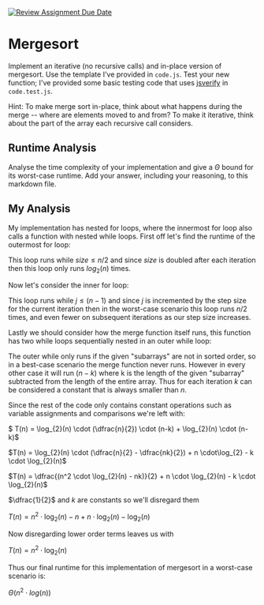 [![Review Assignment Due Date](https://classroom.github.com/assets/deadline-readme-button-24ddc0f5d75046c5622901739e7c5dd533143b0c8e959d652212380cedb1ea36.svg)](https://classroom.github.com/a/1uurLsu5)
# Mergesort

Implement an iterative (no recursive calls) and in-place version of mergesort.
Use the template I've provided in `code.js`. Test your new function; I've
provided some basic testing code that uses
[jsverify](https://jsverify.github.io/) in `code.test.js`.

Hint: To make merge sort in-place, think about what happens during the merge --
where are elements moved to and from? To make it iterative, think about the
part of the array each recursive call considers.

## Runtime Analysis

Analyse the time complexity of your implementation and give a $\Theta$ bound for
its worst-case runtime. Add your answer, including your reasoning, to this
markdown file.

## My Analysis

My implementation has nested for loops, where the innermost for loop also calls a function with nested while loops. First off let's find the runtime of the outermost for loop:

This loop runs while $size \leq n/2$ and since $size$ is doubled after each iteration then this loop only runs $log_{2}(n)$ times. 

Now let's consider the inner for loop:

This loop runs while $j \leq (n-1)$ and since $j$ is incremented by the step size for the current iteration then in the worst-case scenario this loop runs $n/2$ times, and even fewer on subsequent iterations as our step size increases. 

Lastly we should consider how the merge function itself runs, this function has two while loops sequentially nested in an outer while loop:

The outer while only runs if the given "subarrays" are not in sorted order, so in a best-case scenario the merge function never runs. However in every other case it will run $(n-k)$ where k is the length of the given "subarray" subtracted from the length of the entire array. Thus for each iteration $k$ can be considered a constant that is always smaller than $n$. 

Since the rest of the code only contains constant operations such as variable assignments and comparisons we're left with:

$ T(n) = \log_{2}(n) \cdot (\dfrac{n}{2}) \cdot (n-k) + \log_{2}(n) \cdot (n-k)$

$T(n) = \log_{2}(n) \cdot (\dfrac{n}{2} - \dfrac{nk}{2}) + n \cdot\log_{2} - k \cdot \log_{2}(n)$

$T(n) = \dfrac{(n^2 \cdot \log_{2}(n) - nk)}{2} + n \cdot \log_{2}(n) - k \cdot \log_{2}(n)$

$\dfrac{1}{2}$ and $k$ are constants so we'll disregard them

$T(n) = n^2 \cdot \log_{2}(n) - n + n \cdot \log_{2}(n) - \log_{2}(n)$

Now disregarding lower order terms leaves us with

$T(n) = n^2 \cdot \log_{2}(n)$

Thus our final runtime for this implementation of mergesort in a worst-case scenario is:

$\Theta(n^2 \cdot log(n))$
